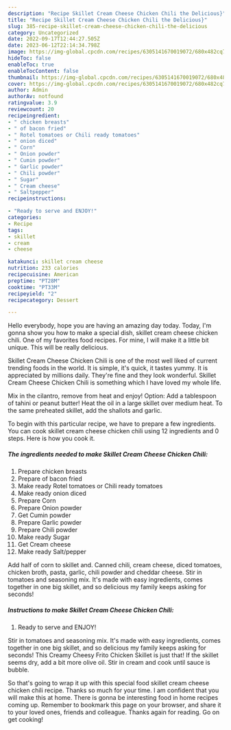 ```yaml
---
description: "Recipe Skillet Cream Cheese Chicken Chili the Delicious}"
title: "Recipe Skillet Cream Cheese Chicken Chili the Delicious}"
slug: 385-recipe-skillet-cream-cheese-chicken-chili-the-delicious
category: Uncategorized
date: 2022-09-17T12:44:27.505Z
date: 2023-06-12T22:14:34.798Z
image: https://img-global.cpcdn.com/recipes/6305141670019072/680x482cq70/skillet-cream-cheese-chicken-chili-recipe-main-photo.jpg
hideToc: false
enableToc: true
enableTocContent: false
thumbnail: https://img-global.cpcdn.com/recipes/6305141670019072/680x482cq70/skillet-cream-cheese-chicken-chili-recipe-main-photo.jpg
cover: https://img-global.cpcdn.com/recipes/6305141670019072/680x482cq70/skillet-cream-cheese-chicken-chili-recipe-main-photo.jpg
author: Admin
authorAv: notfound
ratingvalue: 3.9
reviewcount: 20
recipeingredient:
- " chicken breasts"
- " of bacon fried"
- " Rotel tomatoes or Chili ready tomatoes"
- " onion diced"
- " Corn"
- " Onion powder"
- " Cumin powder"
- " Garlic powder"
- " Chili powder"
- " Sugar"
- " Cream cheese"
- " Saltpepper"
recipeinstructions:

- "Ready to serve and ENJOY!"
categories:
- Recipe
tags:
- skillet
- cream
- cheese

katakunci: skillet cream cheese 
nutrition: 233 calories
recipecuisine: American
preptime: "PT28M"
cooktime: "PT33M"
recipeyield: "2"
recipecategory: Dessert

---
```



Hello everybody, hope you are having an amazing day today. Today, I'm gonna show you how to make a special dish, skillet cream cheese chicken chili. One of my favorites food recipes. For mine, I will make it a little bit unique. This will be really delicious.

Skillet Cream Cheese Chicken Chili is one of the most well liked of current trending foods in the world. It is simple, it's quick, it tastes yummy. It is appreciated by millions daily. They're fine and they look wonderful. Skillet Cream Cheese Chicken Chili is something which I have loved my whole life.

Mix in the cilantro, remove from heat and enjoy! Option: Add a tablespoon of tahini or peanut butter! Heat the oil in a large skillet over medium heat. To the same preheated skillet, add the shallots and garlic.


To begin with this particular recipe, we have to prepare a few ingredients. You can cook skillet cream cheese chicken chili using 12 ingredients and 0 steps. Here is how you cook it.

<!--inarticleads1-->

##### The ingredients needed to make Skillet Cream Cheese Chicken Chili:

1. Prepare  chicken breasts
1. Prepare  of bacon fried
1. Make ready  Rotel tomatoes or Chili ready tomatoes
1. Make ready  onion diced
1. Prepare  Corn
1. Prepare  Onion powder
1. Get  Cumin powder
1. Prepare  Garlic powder
1. Prepare  Chili powder
1. Make ready  Sugar
1. Get  Cream cheese
1. Make ready  Salt/pepper


Add half of corn to skillet and. Canned chili, cream cheese, diced tomatoes, chicken broth, pasta, garlic, chili powder and cheddar cheese. Stir in tomatoes and seasoning mix. It&#39;s made with easy ingredients, comes together in one big skillet, and so delicious my family keeps asking for seconds! 

<!--inarticleads2-->

##### Instructions to make Skillet Cream Cheese Chicken Chili:


1. Ready to serve and ENJOY!

Stir in tomatoes and seasoning mix. It&#39;s made with easy ingredients, comes together in one big skillet, and so delicious my family keeps asking for seconds! This Creamy Cheesy Frito Chicken Skillet is just that! If the skillet seems dry, add a bit more olive oil. Stir in cream and cook until sauce is bubble. 

So that's going to wrap it up with this special food skillet cream cheese chicken chili recipe. Thanks so much for your time. I am confident that you will make this at home. There is gonna be interesting food in home recipes coming up. Remember to bookmark this page on your browser, and share it to your loved ones, friends and colleague. Thanks again for reading. Go on get cooking!
